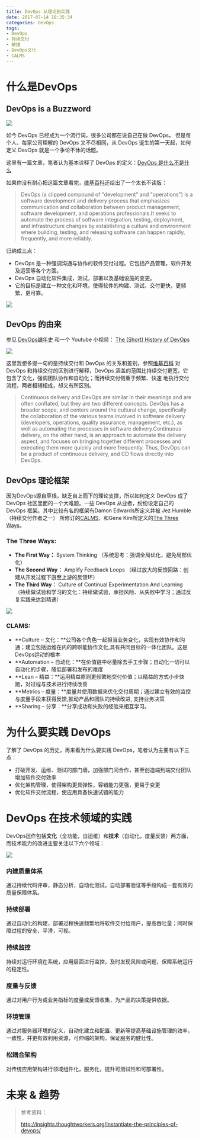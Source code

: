 ```yaml
---
title: DevOps 从理论到实践
date: 2017-07-14 18:35:34
categories: DevOps
tags:
- DevOps
- 持续交付
- 敏捷
- DevOps文化
- CALMS
---
```


# 什么是DevOps

##  DevOps is a Buzzword 

![](/images/devops_word_cloud.png)

如今 DevOps 已经成为一个流行词，很多公司都在说自己在做 DevOps， 但是每个人、每家公司理解的 DevOps 又不尽相同，从 DevOps 诞生的第一天起，如何定义 DevOps 就是一个争论不休的话题。

这里有一篇文章，笔者认为基本诠释了 DevOps 的定义：[DevOps 是什么不是什么](https://mp.weixin.qq.com/s?__biz=MzI3OTEzNjI1OQ==&mid=2651492848&idx=1&sn=1a644a2624633489248dda2834dc9572&chksm=f0b2609cc7c5e98a0145eead91b68db41d18dc33bc1be46f08026d1746b1063a6c177b7daf24#rd)

如果你没有耐心把这篇文章看完，[维基百科](https://en.wikipedia.org/wiki/DevOps)还给出了一个太长不读版：

>  DevOps (a clipped compound of "development" and "operations") is a software development and delivery process that emphasizes communication and collaboration between product management, software development, and operations professionals.It seeks to automate the process of software integration, testing, deployment, and infrastructure changes by establishing a culture and environment where building, testing, and releasing software can happen rapidly, frequently, and more reliably.

归纳成三点：

- DevOps 是一种强调沟通与协作的软件交付过程。它包括产品管理，软件开发及运营等各个方面。
- DevOps 自动化软件集成，测试，部署以及基础设施的变更。
- 它的目标是建立一种文化和环境，使得软件的构建、测试、交付更快，更频繁，更可靠。

![](/images/dev_ops_qa.png)

## DevOps 的由来

参见 [DevOps编年史](http://www.jianshu.com/p/f40209023006) 和一个 Youtube 小视频： [The (Short) History of DevOps](https://www.youtube.com/watch?v=o7-IuYS0iSE) 

![](/images/history_of_devops.png)

这里我想多提一句的是持续交付和 DevOps 的关系和差别，参照[维基百科](https://en.wikipedia.org/wiki/Continuous_delivery) 对 DevOps 和持续交付的区别进行解释，DevOps 涵盖的范围比持续交付更宽，它包含了文化，强调团队协作和自动化；而持续交付侧重于频繁、快速 	地执行交付流程，两者相辅相成，却又有所区别。

> Continuous delivery and DevOps are similar in their meanings and are often conflated, but they are two different concepts. DevOps has a broader scope, and centers around the cultural change, specifically the collaboration of the various teams involved in software delivery (developers, operations, quality assurance, management, etc.), as well as automating the processes in software delivery.Continuous delivery, on the other hand, is an approach to automate the delivery aspect, and focuses on bringing together different processes and executing them more quickly and more frequently. Thus, DevOps can be a product of continuous delivery, and CD flows directly into DevOps.

## DevOps 理论框架

因为DevOps源自草根，缺乏自上而下的理论支撑，所以如何定义 DevOps 成了 DevOps 社区里面的一个大难题。一些 DevOps 从业者，纷纷设定自己的 DevOps 框架。其中比较有名的框架有Damon Edwards所定义并被 Jez Humble（持续交付作者之一） 所修订的[CALMS](https://blog.rackspace.com/quantifying-devops-capability-its-important-to-keep-calms)，和Gene Kim所定义的[The Three Ways](https://www.duyidong.com/2017/07/12/the-three-ways-understanding-devops/)。

### The Three Ways:

- **The First Way：** System Thinking （系统思考：强调全局优化，避免局部优化）
- **The Second Way：** Amplify Feedback Loops （经过放大的反馈回路：创建从开发过程下游至上游的反馈环）
- **The Third Way：** Culture of Continual Experimentation And Learning（持续做试验和学习的文化：持续做试验，承担风险、从失败中学习；通过反复实践来达到精通）

![](/images/devops_CALMS_model.png)

### CLAMS:

- **Culture – 文化：**公司各个角色一起担当业务变化，实现有效协作和沟通；建立包括运维在内的跨职能协作文化,具有共同目标的一体化团队。这是DevOps运动的根本
- **Automation – 自动化：**在价值链中尽量除去手工步骤；自动化一切可以自动化的步骤，降低部署和发布的难度
- **Lean – 精益：**运用精益原则更频繁地交付价值；以精益的方式小步快跑，对过程与技术进行持续改善
- **Metrics – 度量：**度量并使用数据来优化交付周期；通过建立有效的监控与度量手段来获得反馈,推动产品和团队的持续改进, 支持业务决策
- **Sharing – 分享：**分享成功和失败的经验来相互学习。

# 为什么要实践 DevOps

了解了 DevOps 的历史，再来看为什么要实践 DevOps，笔者认为主要有以下三点：

- 打破开发、运维、测试的部门墙，加强部门间合作，甚至创造端到端交付团队增加软件交付效率
- 优化架构管理，使得架构更具弹性，容错能力更强，更易于变更
- 优化软件交付流程，使应用具备快速试错的能力

# DevOps 在技术领域的实践

DevOps运作包括**文化**（全功能，自运维）和**技术**（自动化，度量反馈）两方面，而技术能力的改进主要关注以下六个领域：

![](/images/devops_practice.png)

### 内建质量体系

通过持续代码评审，静态分析，自动化测试，自动部署验证等手段构成一套有效的质量保障体系。



### 持续部署

通过自动化的构建，部署过程快速频繁地将软件交付给用户，提高吞吐量；同时保障过程的安全，平滑，可视。

### 持续监控

持续对运行环境在系统，应用层面进行监控，及时发现风险或问题，保障系统运行的稳定性。

### 度量与反馈

通过对用户行为或业务指标的度量或反馈收集，为产品的决策提供依据。

### 环境管理

通过对服务器环境的定义，自动化建立和配置、更新等提高基础设施管理的效率，一致性，并更有效利用资源，可伸缩的架构，保证服务的健壮性。

### 松耦合架构

对传统应用架构进行领域组件化，服务化，提升可测试性和可部署性。

# 未来 & 趋势

> 参考资料：
>
> <http://insights.thoughtworkers.org/instantiate-the-principles-of-devops/>